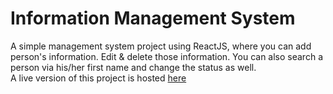 # Information Management System
A simple management system project using ReactJS, where you can add person's information. Edit & delete those information. You can also search a person via his/her first name and change the status as well. <br>A live version of this project is hosted [here](https://informationmanagementsystem3.netlify.app/)
